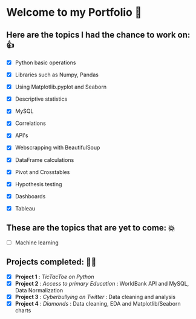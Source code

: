 # Welcome to my Portfolio :rocket:

## Here are the topics I had the chance to work on: 👍

- [x] Python basic operations
- [x] Libraries such as Numpy, Pandas 
- [x] Using Matplotlib.pyplot and Seaborn
- [x] Descriptive statistics
- [x] MySQL
- [x] Correlations
- [x] API's
- [x] Webscrapping with BeautifulSoup
- [x] DataFrame calculations
- [x] Pivot and Crosstables 
- [x] Hypothesis testing
- [x] Dashboards
- [x] Tableau


## These are the topics that are yet to come: 💥

- [ ] Machine learning



## Projects completed: 👷‍♀️
- [x] **Project 1** : *TicTacToe on Python*
- [x] **Project 2** : *Access to primary Education* : WorldBank API and MySQL, Data Normalization
- [x] **Project 3** : *Cyberbullying on Twitter* : Data cleaning and analysis 
- [x] **Project 4** : *Diamonds* : Data cleaning, EDA and Matplotlib/Seaborn charts
